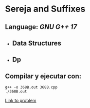 # Sereja and Suffixes

## **Language:** *GNU G++ 17*

* ## Data Structures
* ## Dp

## **Compilar y ejecutar con**:

```
g++ -o 368B.out 368B.cpp
./368B.out
```

[Link to problem](https://codeforces.com/problemset/problem/368/B)
